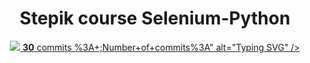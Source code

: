 <div id="header" align="center">
  <h1>Stepik course Selenium-Python</h1>
<a href="https://git.io/typing-svg"><img src="https://readme-typing-svg.demolab.com?font=Fira+Code&pause=500&color=55F700&multiline=true&width=1000&height=500&lines=Stepik+course+Selenium-Python;Number+of+solved+tasks<span class="d-none d-sm-inline">
                    <strong>30</strong>
                    <span aria-label="Commits on master" class="color-fg-muted d-none d-lg-inline">
                      commits
                    </span>
              </span>%3A+;Number+of+commits%3A" alt="Typing SVG" /></a>
</div>
